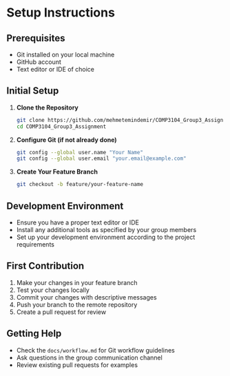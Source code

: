 # Setup Instructions

## Prerequisites
- Git installed on your local machine
- GitHub account
- Text editor or IDE of choice

## Initial Setup
1. **Clone the Repository**
   ```bash
   git clone https://github.com/mehmetemindemir/COMP3104_Group3_Assignment.git
   cd COMP3104_Group3_Assignment
   ```

2. **Configure Git (if not already done)**
   ```bash
   git config --global user.name "Your Name"
   git config --global user.email "your.email@example.com"
   ```

3. **Create Your Feature Branch**
   ```bash
   git checkout -b feature/your-feature-name
   ```

## Development Environment
- Ensure you have a proper text editor or IDE
- Install any additional tools as specified by your group members
- Set up your development environment according to the project requirements

## First Contribution
1. Make your changes in your feature branch
2. Test your changes locally
3. Commit your changes with descriptive messages
4. Push your branch to the remote repository
5. Create a pull request for review

## Getting Help
- Check the `docs/workflow.md` for Git workflow guidelines
- Ask questions in the group communication channel
- Review existing pull requests for examples